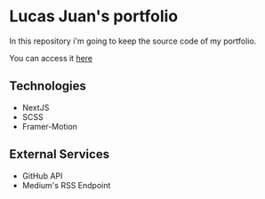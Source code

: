 # Lucas Juan's portfolio

<p>In this repository i'm going to keep the source code of my portfolio.</p>

<p>You can access it <a href="https://portfolio-flame-eight-85.vercel.app/">here</a></p>

## Technologies

<ul>
    <li>NextJS</li>
    <li>SCSS</li>
    <li>Framer-Motion</li>
</ul>

## External Services

<ul>
    <li>GitHub API</li>
    <li>Medium's RSS Endpoint</li>
</ul>